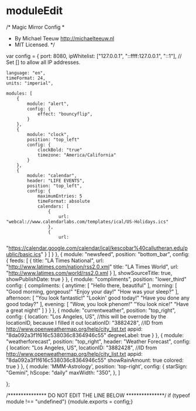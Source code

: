 # moduleEdit
/* Magic Mirror Config
 *
 * By Michael Teeuw http://michaelteeuw.nl
 * MIT Licensed.
 */

var config = {
	port: 8080,
	ipWhitelist: ["127.0.0.1", "::ffff:127.0.0.1", "::1"], // Set [] to allow all IP addresses.

	language: "en",
	timeFormat: 24,
	units: "imperial",

	modules: [
		{
			module: "alert",
			config: {
				effect: "bouncyflip",
			}
		},
		{
			module: "clock",
			position: "top_left"
			config: {
				clockBold: "true"
				timezone: "America/California"
			}
		},
		{
			module: "calendar",
			header: "LIFE EVENTS",
			position: "top_left",
			config: {
				maximumEntries: 5
				timeFormat: absolute
				calendars: [
					{
						url: "webcal://www.calendarlabs.com/templates/ical/US-Holidays.ics"
					},
					{
						url: 
"https://calendar.google.com/calendar/ical/kescobar%40callutheran.edu/public/basic.ics"
					}
				]
			}
		},
    	{
			module: "newsfeed",
			position: "bottom_bar",
			config: {
				feeds: [
					{
						title: "LA Times National",
						url: "http://www.latimes.com/nation/rss2.0.xml"
						title: "LA Times World",
						url: "http://www.latimes.com/world/rss2.0.xml
					}
				],
				showSourceTitle: true,
				showPublishDate: true
			}
		},
		{
			module: "compliments",
			position: "lower_third"
			config: {
				compliments: {
					anytime: [
						"Hello there, beautiful"
					],
					morning: [
						"Good morning, gorgeous!"
						"Enjoy your day!"
						"How was your sleep?"
					],
					afternoon: [
						"You look fantastic!"
						"Lookin' good today!"
						"Have you done any good today?"
					],
					evening: [
						"Wow, you look phenom!"
						"You look nice!"
						"Have a great night!"
					]
				}
			}
		},
		{
			module: "currentweather",
			position: "top_right",
			config: {
				location: "Los Angeles, US", //this will be overrode by the locationID, because I filled it out
				locationID: "3882428",  //ID from http://www.openweathermap.org/help/city_list.txt
				appid: "8da092a3f1f616c538036c8364946c55"
				degreeLabel: true
			}
		},
		{
			module: "weatherforecast",
			position: "top_right",
			header: "Weather Forecast",
			config: {
				location: "Los Angeles, US",
				locationID: "3882428",  //ID from http://www.openweathermap.org/help/city_list.txt
				appid: "8da092a3f1f616c538036c8364946c55"
				showRainAmount: true
				colored: true
			}
		},
		{
			module: 'MMM-Astrology',
			position: 'top-right',
			config: {
				starSign: "Gemini",
				hScope: "daily"
				maxWidth: "350",
		},
	]

};

/*************** DO NOT EDIT THE LINE BELOW ***************/
if (typeof module !== "undefined") {module.exports = config;}
